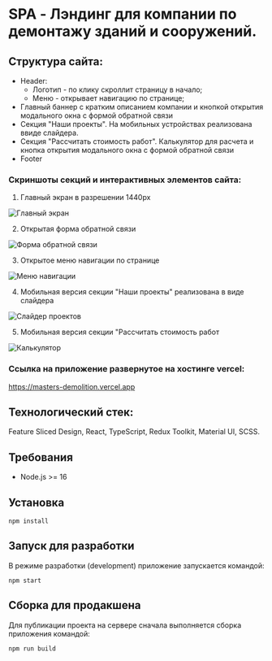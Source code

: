 # SPA - Лэндинг для компании по демонтажу зданий и сооружений.

## Структура сайта:

- Header:
    - Логотип - по клику скроллит страницу в начало;
    - Меню - открывает навигацию по странице;
- Главный баннер с кратким описанием компании и кнопкой открытия модального окна с формой обратной связи
- Секция "Наши проекты". На мобильных устройствах реализована ввиде слайдера.
- Секция "Рассчитать стоимость работ". Калькулятор для расчета и кнопка открытия модального окна с формой обратной связи
- Footer

### Скриншоты секций и интерактивных элементов сайта:

 1. Главный экран в разрешении 1440px

![Главный экран](/../screenshot/screenshots/main-page.png?raw=true 'Главный экран в разрешении 1440px')

 2. Открытая форма обратной связи

![Форма обратной связи](/../screenshot/screenshots/feedback-popup.png?raw=true 'Открытая форма обратной связи')

 3. Открытое меню навигации по странице

![Меню навигации](/../screenshot/screenshots/navigation.png?raw=true 'Открытое меню навигации по странице')

 4. Мобильная версия секции "Наши проекты" реализована в виде слайдера

![Слайдер проектов](/../screenshot/screenshots/slider.png?raw=true 'Мобильная версия секции "Наши проекты" реализована в виде слайдера')

 5. Мобильная версия секции "Рассчитать стоимость работ
 
![Калькулятор](/../screenshot/screenshots/calculator.png?raw=true 'Мобильная версия секции "Рассчитать стоимость работ"')

### Ссылка на приложение развернутое на хостинге vercel:

https://masters-demolition.vercel.app

## Технологический стек:

Feature Sliced Design, React, TypeScript, Redux Toolkit, Material UI, SCSS.

## Требования

- Node.js >= 16

## Установка

`npm install`

## Запуск для разработки

В режиме разработки (development) приложение запускается командой:

`npm start`

## Сборка для продакшена

Для публикации проекта на сервере сначала выполняется сборка приложения командой:

`npm run build`
